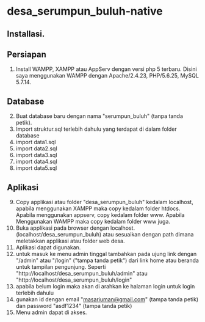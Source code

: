 # desa_serumpun_buluh-native
Installasi.
------------------------------


Persiapan
------------------
1. Install WAMPP, XAMPP atau AppServ dengan versi php 5 terbaru. Disini saya menggunakan
   WAMPP dengan Apache/2.4.23, PHP/5.6.25, MySQL 5.7.14.



Database
------------
2. Buat database baru dengan nama "serumpun_buluh" (tanpa tanda petik).
3. Import struktur.sql terlebih dahulu yang terdapat di dalam folder database
4. import data1.sql
5. import data2.sql
6. import data3.sql
7. import data4.sql
8. import data5.sql




Aplikasi
---------------
9. Copy applikasi atau folder "desa_serumpun_buluh" kedalam localhost, apabila menggunakan XAMPP
   maka copy kedalam folder htdocs. Apabila menggunakan appserv, copy kedalam folder www. Apabila
   Menggunakan WAMPP maka copy kedalam folder www juga.
10. Buka applikasi pada browser dengan localhost. (localhost/desa_serumpun_buluh) atau sesuaikan
    dengan path dimana meletakkan applikasi atau folder web desa.
11. Aplikasi dapat digunakan.
12. untuk masuk ke menu admin tinggal tambahkan pada ujung link dengan "/admin" atau "/login"
    ("tampa tanda petik") dari link home atau beranda untuk tampilan pengunjung.
    Seperti "http://localhost/desa_serumpun_buluh/admin" atau "http://localhost/desa_serumpun_buluh/login"
13. apabila belum login maka akan di arahkan ke halaman login untuk login terlebih dahulu
14. gunakan id dengan email "masariuman@gmail.com" (tampa tanda petik) dan password "asdf1234" (tampa tanda petik)
15. Menu admin dapat di akses.
